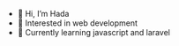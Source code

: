 - 👋 Hi, I’m Hada
- 👀 Interested in web development
- 🌱 Currently learning javascript and laravel
<!-- - 💞️ I’m looking to collaborate on ... -->
<!-- - 📫 How to reach me ... -->

<!---
mlthada7/mlthada7 is a ✨ special ✨ repository because its `README.md` (this file) appears on your GitHub profile.
You can click the Preview link to take a look at your changes.
--->
